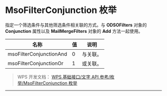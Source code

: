 # MsoFilterConjunction 枚举

指定一个筛选条件与其他筛选条件相关联的方式。与 **ODSOFilters** 对象的 **Conjunction** 属性以及 **MailMergeFilters** 对象的 **Add** 方法一起使用。

| 名称                    | 值  | 说明     |
|-------------------------|-----|----------|
| msoFilterConjunctionAnd | 0   | 与关联。 |
| msoFilterConjunctionOr  | 1   | 或关联。 |

> WPS 开发文档： [WPS 基础接口/文字 API 参考/枚举/MsoFilterConjunction 枚举](https://qn.cache.wpscdn.cn/encs/doc/office_v19/topics/WPS%20%E5%9F%BA%E7%A1%80%E6%8E%A5%E5%8F%A3/%E6%96%87%E5%AD%97%20API%20%E5%8F%82%E8%80%83/%E6%9E%9A%E4%B8%BE/MsoFilterConjunction%20%E6%9E%9A%E4%B8%BE.html)

------------------------------------------------------------------------
